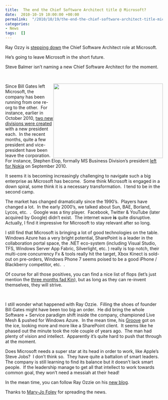 ```yaml
---
title:  The end the Chief Software Architect title @ Microsoft?
date:  2010-10-19 10:00:00 +00:00
permalink:  "/2010/10/19/the-end-the-chief-software-architect-title-microsoft/"
categories:
- News
tags:  []
---
```

<p>Ray Ozzy is <a href="http://www.microsoft.com/presspass/press/2010/oct10/10-18steveb-mail.mspx">stepping down</a> the Chief Software Architect role at Microsoft.</p>  <p>He’s going to leave Microsoft in the short future.</p>  <p>Steve Balmer isn’t naming a new Chief Software Architect for the moment.</p>  <p>&#160;</p>  <p><a href="http://www.bestpicturegallery.com/best-picture-gallery-weather-Chicago-lightning-storm-discopalace.jpg"><img style="display:inline;margin-left:0;margin-right:0;" align="right" src="http://www.bestpicturegallery.com/best-picture-gallery-weather-Chicago-lightning-storm-discopalace.jpg" width="350" height="238" /></a>Since Bill Gates left Microsoft, the company has been running from one re-org to the other.&#160; For instance, earlier in October 2010, <a href="http://www.microsoft.com/presspass/press/2010/oct10/10-01Stevebmail.mspx">two new divisions were created</a> with a new president each.&#160; In the recent months, quite a few president and vice-president have been leave the corporation.&#160; For instance, Stephen Elop, formally MS Business Division’s president <a href="http://www.nokia.com/press/press-releases/showpressrelease?newsid=1443731">left for Nokia</a> on September 2010.</p>  <p>It seems it is becoming increasingly challenging to navigate such a big enterprise as Microsoft has become.&#160; Some think Microsoft is engaged in a down spiral, some think it is a necessary transformation.&#160; I tend to be in the second camp.</p>  <p>The market has changed dramatically since the 1990’s.&#160; Players have changed a lot.&#160; In the early 2000’s, we talked about Sun, BAE, Borland, Lycos, etc.&#160; .&#160; Google was a tiny player.&#160; Facebook, Twitter &amp; YouTube (later acquired by Google) didn’t exist.&#160; The internet wave <strong>is</strong> quite disruptive.&#160; Actually, I find it impressive for Microsoft to stay relevant after so long.</p>  <p>I still find that Microsoft is bringing a lot of good technologies on the table.&#160; Windows Azure has a very bright potential, SharePoint is a leader in the collaboration portal space, the .NET eco-system (including Visual Studio, TFS, Windows Server App Fabric, Silverlight, etc. ) really is top notch, their multi-core concurrency Fx &amp; tools really hit the target, Xbox Kinect is sold-out on pre-orders, Windows Phone 7 seems poised to be a good iPhone / Blackberry competitor, etc.&#160; .</p>  <p>Of course for all those positives, you can find a nice list of flops (let’s just mention the <a href="http://en.wikipedia.org/wiki/Microsoft_Kin">three months fad Kin</a>), but as long as they can re-invent themselves, they will strive.</p>  <p>&#160;</p>  <p>I still wonder what happened with Ray Ozzie.&#160; Filling the shoes of founder Bill Gates might have been too big an order.&#160; He did bring the whole Software + Service paradigm shift inside the company, championed Live Mesh &amp; pushed for Windows Azure.&#160; In the mean time, his <a href="http://msdn.microsoft.com/en-us/office/bb308957.aspx">Groove</a> got on the ice, looking more and more like a SharePoint client.&#160; It seems like he phased out the minute took the role couple of years ago.&#160; The man had plenty of vision and intellect.&#160; Apparently it’s quite hard to push that through at the moment.</p>  <p>Does Microsoft needs a super star at its head in order to work, like Apple’s Steve Jobs?&#160; I don’t think so.&#160; They have quite a battalion of smart leaders.&#160; The company is still learning to find its balance but it doesn’t lack smart people.&#160; If the leadership manage to get all that intellect to work towards common goal, they won’t need a messiah at their head!</p>  <p>In the mean time, you can follow Ray Ozzie on his <a href="http://ozzie.net/">new blog</a>.</p>  <p>Thanks to <a href="http://www.zdnet.com/blog/microsoft/ray-ozzie-hangs-up-his-chief-software-architect-hat/7703">Mary-Jo Foley</a> for spreading the news.</p>